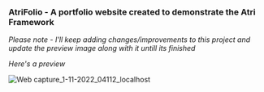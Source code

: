 ### AtriFolio - A portfolio website created to demonstrate the Atri Framework

*Please note - I'll keep adding changes/improvements to this project and update the preview image along with it untill its finished*

*Here's a preview*

![Web capture_1-11-2022_04112_localhost](https://user-images.githubusercontent.com/95125149/199090498-a6dd822a-f20b-4130-aeda-45f046a2f1e9.jpeg)
